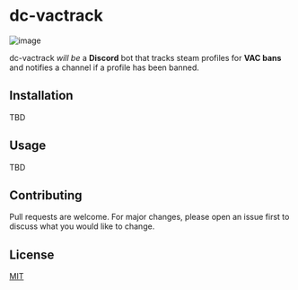 # dc-vactrack 

![image](https://user-images.githubusercontent.com/32506219/111910234-cca83000-8a60-11eb-8ccf-1cc7e68e9067.png)

dc-vactrack *will be* a **Discord** bot that tracks steam profiles for **VAC bans** and notifies a channel if a profile has been banned.

## Installation

TBD

## Usage

TBD 

## Contributing
Pull requests are welcome. For major changes, please open an issue first to discuss what you would like to change.

## License
[MIT](https://choosealicense.com/licenses/mit/)
